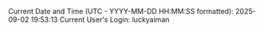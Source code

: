 Current Date and Time (UTC - YYYY-MM-DD HH:MM:SS formatted): 2025-09-02 19:53:13
Current User's Login: luckyaiman
